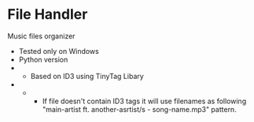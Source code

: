 # File Handler
Music files organizer
- Tested only on Windows
- Python version
- - Based on ID3 using TinyTag Libary
- - - If file doesn't contain ID3 tags it will use filenames as following "main-artist ft. another-asrtist/s - song-name.mp3" pattern.
